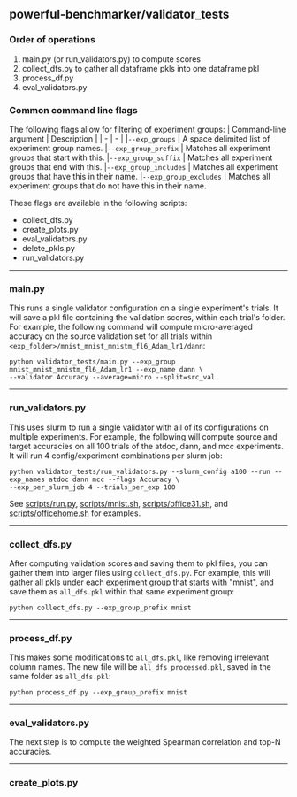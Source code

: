 ## powerful-benchmarker/validator_tests


### Order of operations

1. main.py (or run_validators.py) to compute scores
2. collect_dfs.py to gather all dataframe pkls into one dataframe pkl
3. process_df.py
4. eval_validators.py


### Common command line flags
The following flags allow for filtering of experiment groups:
| Command-line argument | Description |
| - | - |
|`--exp_groups` | A space delimited list of experiment group names.
|`--exp_group_prefix` | Matches all experiment groups that start with this.
|`--exp_group_suffix` | Matches all experiment groups that end with this.
|`--exp_group_includes` | Matches all experiment groups that have this in their name.
|`--exp_group_excludes` | Matches all experiment groups that do not have this in their name.

These flags are available in the following scripts:

- collect_dfs.py
- create_plots.py
- eval_validators.py
- delete_pkls.py
- run_validators.py

---
### main.py

This runs a single validator configuration on a single experiment's trials. It will save a pkl file containing the validation scores, within each trial's folder. For example, the following command will compute micro-averaged accuracy on the source validation set for all trials within `<exp_folder>/mnist_mnist_mnistm_fl6_Adam_lr1/dann`:

```
python validator_tests/main.py --exp_group mnist_mnist_mnistm_fl6_Adam_lr1 --exp_name dann \
--validator Accuracy --average=micro --split=src_val
```

---
### run_validators.py

This uses slurm to run a single validator with all of its configurations on multiple experiments. For example, the following will compute source and target accuracies on all 100 trials of the atdoc, dann, and mcc experiments. It will run 4 config/experiment combinations per slurm job:

```
python validator_tests/run_validators.py --slurm_config a100 --run --exp_names atdoc dann mcc --flags Accuracy \
--exp_per_slurm_job 4 --trials_per_exp 100
```

See [scripts/run.py](https://github.com/KevinMusgrave/powerful-benchmarker/blob/master/validator_tests/scripts/run.py), [scripts/mnist.sh](https://github.com/KevinMusgrave/powerful-benchmarker/blob/master/validator_tests/scripts/mnist.sh), [scripts/office31.sh](https://github.com/KevinMusgrave/powerful-benchmarker/blob/master/validator_tests/scripts/office31.sh), and [scripts/officehome.sh](https://github.com/KevinMusgrave/powerful-benchmarker/blob/master/validator_tests/scripts/officehome.sh) for examples.


---
### collect_dfs.py

After computing validation scores and saving them to pkl files, you can gather them into larger files using `collect_dfs.py`. For example, this will gather all pkls under each experiment group that starts with "mnist", and save them as `all_dfs.pkl` within that same experiment group:

```
python collect_dfs.py --exp_group_prefix mnist
```

---
### process_df.py
This makes some modifications to `all_dfs.pkl`, like removing irrelevant column names. The new file will be `all_dfs_processed.pkl`, saved in the same folder as `all_dfs.pkl`:

```
python process_df.py --exp_group_prefix mnist
```

---
### eval_validators.py
The next step is to compute the weighted Spearman correlation and top-N accuracies.

---
### create_plots.py
